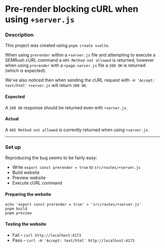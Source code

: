 # Pre-render blocking cURL when using `+server.js`

### Description

This project was created using `pnpm create svelte`.

When using `prerender` within a `+server.js` file and attempting to execute a SEMRush cURL command a `405 Method not allowed` is returned, however when using `prerender` with a `+page.server.js` file a `200 OK` is returned (which is expected).

We've also noticed then when sending the cURL request with `-H 'Accept: text/html'` `+server.js` will return `200 OK`.

#### Expected

A `200 OK` response should be returned even with `+server.js`.

#### Actual

A `405 Method not allowed` is currently returned when using `+server.js`.

---

### Set up

Reproducing the bug seems to be fairly easy:
* Write `export const prerender = true` to `src/routes/+server.js`
* Build website
* Preview website
* Execute cURL command

#### Preparing the website

```
echo 'export const prerender = true' > 'src/routes/+server.js'
pnpm build
pnpm preview
```

#### Testing the website

* Fail – `curl http://localhost:4173`
* Pass – `curl -H 'Accept: text/html' http://localhost:4173`
